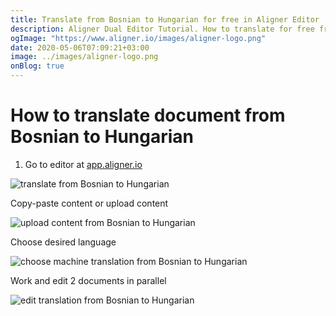 ```yaml
---
title: Translate from Bosnian to Hungarian for free in Aligner Editor
description: Aligner Dual Editor Tutorial. How to translate for free from Bosnian to Hungarian. Aligner is multilingual document management platform. 
ogImage: "https://www.aligner.io/images/aligner-logo.png"
date: 2020-05-06T07:09:21+03:00
image: ../images/aligner-logo.png
onBlog: true
---
```


# How to translate document from Bosnian to Hungarian

1. Go to editor at [app.aligner.io](https://app.aligner.io "Aligner App web page")

![translate from Bosnian to Hungarian](../aligner-blank-editor.png "translate from Bosnian to Hungarian")

Copy-paste content or upload content

![upload content from Bosnian to Hungarian](../aligner-uploaded-document.png "upload content from Bosnian to Hungarian")

Choose desired language

![choose machine translation from Bosnian to Hungarian](../aligner-language-dropdown.png "choose machine translation from Bosnian to Hungarian")

Work and edit 2 documents in parallel

![edit translation from Bosnian to Hungarian](../aligner-double-sitded-editor.png "edit translation from Bosnian to Hungarian")

